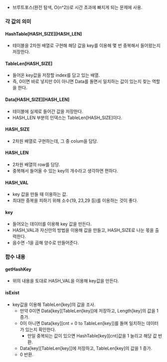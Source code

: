 - 브루트포스(완전 탐색, O(n^2))로 시간 초과에 빠지게 되는 문제에 사용.

### 각 값의 의미

#### HashTable\[HASH_SIZE]\[HASH_LEN]
- 테이블을 2차원 배열로 구현해 해당 값을 key를 이용해 몇 번 중복해서 들어왔는지 저장한다.

#### TableLen\[HASH_SIZE]
- 들어온 key값을 저장할 index를 담고 있는 배열.
- 즉, 0이면 바로 넣지만 0이 아니면 Data를 돌면서 일치하는 값이 있는지 찾는 역할을 한다.

#### Data\[HASH_SIZE]\[HASH_LEN]
- 테이블에 실제로 들어간 값을 저장한다.
- HASH_LEN 부분의 인덱스는 TableLen\[HASH_SIZE]이다.

#### HASH_SIZE
- 2차원 배열로 구현하는데, 그 중 colum을 담당.

#### HASH_LEN
- 2차원 배열의 row를 담당.
- 중복해서 들어올 수 있는 key의 개수라고 생각하면 편하다.

#### HASH_VAL
- key 값을 만들 때 이용하는 값.
- 최대한 중복을 피하기 위해 소수(19, 23,29 등)를 이용하는 것이 좋다.
#### key
- 들어오는 데이터를 이용해 key 값을 만든다.
- HASH_VAL과 자신만의 방법을 이용해 값을 만들고, HASH_SIZE로 나눈 몫을 출력한다.
- 음수면 -1을 곱해 양수로 만들어준다.

### 함수 내용

#### getHashKey
- 위의 내용을 토대로 HASH_VAL을 이용해 key값을 만든다.

#### isExist
- key값을 이용해 TableLen\[key]의 값을 조사.
	- 만약 0이면 Data\[key]\[TableLen\[key]]에 저장하고, Length\[key]의 값을 1 증가.
	- 0이 아니면 Data\[key]\[cnt = 0 to TableLen\[key]]를 돌며 일치하는 데이터가 있는지 확인한다.
		- 만일 중복되는 값이 있으면 HashTable\[key]\[cnt]값을 1 늘리고 해당 값 반환.
	- Data\[key]\[TableLen\[key]]에 저장하고, TableLen\[key]의 값을 1 증가.
	- 0 반환.
